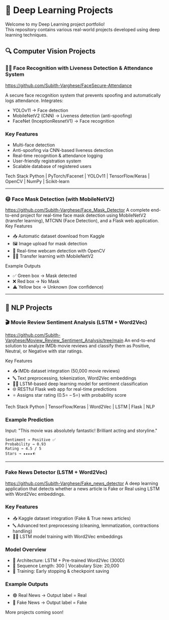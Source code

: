 
 # 🤖 Deep Learning Projects

Welcome to my Deep Learning project portfolio!  
This repository contains various real-world projects developed using deep learning techniques.

## 🔍 Computer Vision Projects
### 🧑‍💻 Face Recognition with Liveness Detection & Attendance System 
https://github.com/Subith-Varghese/FaceSecure-Attendance

A secure face recognition system that prevents spoofing and automatically logs attendance. Integrates:

- YOLOv11 → Face detection
- MobileNetV2 (CNN) → Liveness detection (anti-spoofing)
- FaceNet (InceptionResnetV1) → Face recognition

### Key Features

-  Multi-face detection
-  Anti-spoofing via CNN-based liveness detection
-  Real-time recognition & attendance logging
-  User-friendly registration system
-  Scalable database of registered users

Tech Stack
Python | PyTorch/Facenet | YOLOv11 | TensorFlow/Keras | OpenCV | NumPy | Scikit-learn

---

### 😷 Face Mask Detection (with MobileNetV2)  
https://github.com/Subith-Varghese/Face_Mask_Detector
A complete end-to-end project for real-time face mask detection using MobileNetV2 (transfer learning), MTCNN (Face Detection), and a Flask web application.
Key Features

 - 📥 Automatic dataset download from Kaggle
 - 🖼️ Image upload for mask detection
 - 🎥 Real-time webcam detection with OpenCV
 - 🧑‍💻 Transfer learning with MobileNetV2

Example Outputs
 - ✅ Green box → Mask detected
 - ❌ Red box → No Mask
 - ⚠️ Yellow box → Unknown (low confidence)

---

## 🧠 NLP Projects

### 🎬 Movie Review Sentiment Analysis (LSTM + Word2Vec)
https://github.com/Subith-Varghese/Moview_Review_Sentiment_Analysis/tree/main
An end-to-end solution to analyze IMDb movie reviews and classify them as Positive, Neutral, or Negative with star ratings.

Key Features

- 📥 IMDb dataset integration (50,000 movie reviews)
- 🔤 Text preprocessing, tokenization, Word2Vec embeddings
- 🧑‍💻 LSTM-based deep learning model for sentiment classification
- 🌐 RESTful Flask web app for real-time predictions
- ⭐ Assigns star rating (0.5⭐ – 5⭐) with probability score

Tech Stack
Python | TensorFlow/Keras | Word2Vec | LSTM | Flask | NLP

### Example Prediction
Input: "This movie was absolutely fantastic! Brilliant acting and storyline."

```
Sentiment → Positive ✅
Probability → 0.93
Rating → 4.5 / 5
Stars → ★★★★⯪
```

---

###  Fake News Detector (LSTM + Word2Vec) 
https://github.com/Subith-Varghese/Fake_news_detector
A deep learning application that detects whether a news article is Fake or Real using LSTM with Word2Vec embeddings.

### Key Features

- 📥 Kaggle dataset integration (Fake & True news articles)
- 🔤 Advanced text preprocessing (cleaning, lemmatization, contractions handling)
- 🧑‍💻 LSTM model training with Word2Vec embeddings

### Model Overview

- 📐 Architecture: LSTM + Pre-trained Word2Vec (300D)
- 📝 Sequence Length: 300 | Vocabulary Size: 20,000
- 🛑 Training: Early stopping & checkpoint saving

### Example Outputs

- 🟢 Real News → Output label = Real
- 🔴 Fake News → Output label = Fake

  
More projects coming soon!
